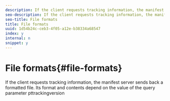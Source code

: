 ```yaml
---
description: If the client requests tracking information, the manifest server sends back a formatted file. Its format and contents depend on the value of the query parameter pttrackingversion
seo-description: If the client requests tracking information, the manifest server sends back a formatted file. Its format and contents depend on the value of the query parameter pttrackingversion
seo-title: File formats
title: File formats
uuid: 1d54b24c-ceb3-4f05-a12e-b38334a68547
index: y
internal: n
snippet: y
---
```


# File formats{#file-formats}

If the client requests tracking information, the manifest server sends back a formatted file. Its format and contents depend on the value of the query parameter pttrackingversion

